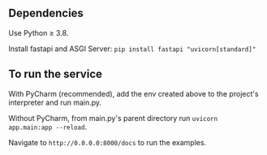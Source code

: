 ## Dependencies

Use Python ≥ 3.8.
 
Install fastapi and ASGI Server: ```pip install fastapi "uvicorn[standard]"```

## To run the service

With PyCharm (recommended), add the env created above to the
project's interpreter and run main.py.

Without PyCharm, from main.py's parent directory run
`uvicorn app.main:app --reload`.

Navigate to `http://0.0.0.0:8000/docs` to run the examples.
